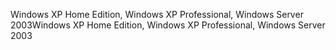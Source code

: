 <span data-ttu-id="d95fd-101">Windows XP Home Edition, Windows XP Professional, Windows Server 2003</span><span class="sxs-lookup"><span data-stu-id="d95fd-101">Windows XP Home Edition, Windows XP Professional, Windows Server 2003</span></span>